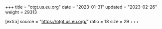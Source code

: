 +++
title = "otgt.us.eu.org"
date = "2023-01-31"
updated = "2023-02-26"
weight = 29313

[extra]
source = "https://otgt.us.eu.org/"
ratio = 18
size = 29
+++
